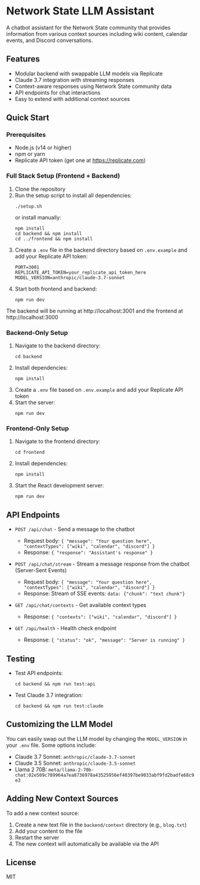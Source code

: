 # Network State LLM Assistant

A chatbot assistant for the Network State community that provides information from various context sources including wiki content, calendar events, and Discord conversations.

## Features

- Modular backend with swappable LLM models via Replicate
- Claude 3.7 integration with streaming responses
- Context-aware responses using Network State community data
- API endpoints for chat interactions
- Easy to extend with additional context sources

## Quick Start

### Prerequisites

- Node.js (v14 or higher)
- npm or yarn
- Replicate API token (get one at https://replicate.com)

### Full Stack Setup (Frontend + Backend)

1. Clone the repository
2. Run the setup script to install all dependencies:
   ```
   ./setup.sh
   ```
   or install manually:
   ```
   npm install
   cd backend && npm install
   cd ../frontend && npm install
   ```
3. Create a `.env` file in the backend directory based on `.env.example` and add your Replicate API token:
   ```
   PORT=3001
   REPLICATE_API_TOKEN=your_replicate_api_token_here
   MODEL_VERSION=anthropic/claude-3.7-sonnet
   ```
4. Start both frontend and backend:
   ```
   npm run dev
   ```

The backend will be running at http://localhost:3001 and the frontend at http://localhost:3000

### Backend-Only Setup

1. Navigate to the backend directory:
   ```
   cd backend
   ```
2. Install dependencies:
   ```
   npm install
   ```
3. Create a `.env` file based on `.env.example` and add your Replicate API token
4. Start the server:
   ```
   npm run dev
   ```

### Frontend-Only Setup

1. Navigate to the frontend directory:
   ```
   cd frontend
   ```
2. Install dependencies:
   ```
   npm install
   ```
3. Start the React development server:
   ```
   npm run dev
   ```

## API Endpoints

- `POST /api/chat` - Send a message to the chatbot
  - Request body: `{ "message": "Your question here", "contextTypes": ["wiki", "calendar", "discord"] }`
  - Response: `{ "response": "Assistant's response" }`

- `POST /api/chat/stream` - Stream a message response from the chatbot (Server-Sent Events)
  - Request body: `{ "message": "Your question here", "contextTypes": ["wiki", "calendar", "discord"] }`
  - Response: Stream of SSE events: `data: {"chunk": "text chunk"}`

- `GET /api/chat/contexts` - Get available context types
  - Response: `{ "contexts": ["wiki", "calendar", "discord"] }`

- `GET /api/health` - Health check endpoint
  - Response: `{ "status": "ok", "message": "Server is running" }`

## Testing

- Test API endpoints:
  ```
  cd backend && npm run test:api
  ```

- Test Claude 3.7 integration:
  ```
  cd backend && npm run test:claude
  ```

## Customizing the LLM Model

You can easily swap out the LLM model by changing the `MODEL_VERSION` in your `.env` file. Some options include:

- Claude 3.7 Sonnet: `anthropic/claude-3.7-sonnet`
- Claude 3.5 Sonnet: `anthropic/claude-3.5-sonnet`
- Llama 2 70B: `meta/llama-2-70b-chat:02e509c789964a7ea8736978a43525956ef40397be9033abf9fd2badfe68c9e3`

## Adding New Context Sources

To add a new context source:

1. Create a new text file in the `backend/context` directory (e.g., `blog.txt`)
2. Add your content to the file
3. Restart the server
4. The new context will automatically be available via the API

## License

MIT